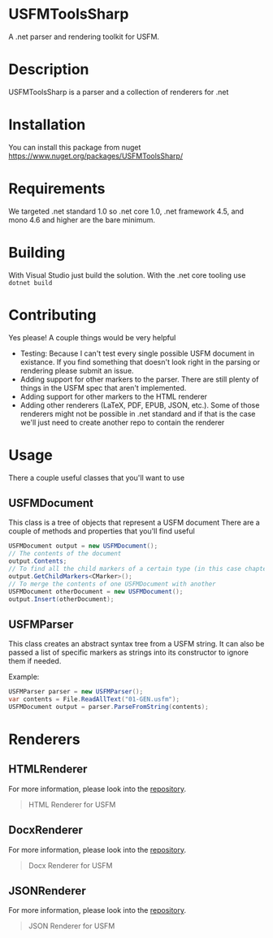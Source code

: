 # USFMToolsSharp
A .net parser and rendering toolkit for USFM.

# Description
USFMToolsSharp is a parser and a collection of renderers for .net

# Installation

You can install this package from nuget https://www.nuget.org/packages/USFMToolsSharp/

# Requirements

We targeted .net standard 1.0 so .net core 1.0, .net framework 4.5, and mono 4.6 and
higher are the bare minimum.

# Building

With Visual Studio just build the solution. With the .net core tooling use `dotnet build`

# Contributing

Yes please! A couple things would be very helpful

- Testing: Because I can't test every single possible USFM document in existance. If you find something that doesn't look right in the parsing or rendering please submit an issue.
- Adding support for other markers to the parser. There are still plenty of things in the USFM spec that aren't implemented.
- Adding support for other markers to the HTML renderer
- Adding other renderers (LaTeX, PDF, EPUB, JSON, etc.). Some of those renderers might not be possible in .net standard and if that is the case we'll just need to create another repo to contain the renderer

# Usage

There a couple useful classes that you'll want to use

## USFMDocument

This class is a tree of objects that represent a USFM document There are a couple of methods and properties that you'll find useful

```csharp
USFMDocument output = new USFMDocument();
// The contents of the document
output.Contents;
// To find all the child markers of a certain type (in this case chapters)
output.GetChildMarkers<CMarker>();
// To merge the contents of one USFMDocument with another
USFMDocument otherDocument = new USFMDocument();
output.Insert(otherDocument);
```

## USFMParser

This class creates an abstract syntax tree from a USFM string. It can also be passed a
list of specific markers as strings into its constructor to ignore them if needed.

Example:

```csharp
USFMParser parser = new USFMParser();
var contents = File.ReadAllText("01-GEN.usfm");
USFMDocument output = parser.ParseFromString(contents);
```

# Renderers

## HTMLRenderer 
For more information, please look into the [repository](https://github.com/WycliffeAssociates/USFMToolsSharp.Renderers.HTML). 
> HTML Renderer for USFM
## DocxRenderer
For more information, please look into the [repository](https://github.com/WycliffeAssociates/USFMToolsSharp.Renderers.Docx). 
> Docx Renderer for USFM
## JSONRenderer
For more information, please look into the [repository](https://github.com/WycliffeAssociates/USFMToolsSharp.Renderers.JSON). 
> JSON Renderer for USFM
